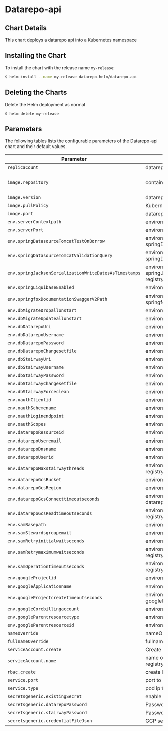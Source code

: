 # Datarepo-api

## Chart Details
This chart deploys a datarepo api into a Kubernetes namespace

## Installing the Chart

To install the chart with the release name `my-release`:

```bash
$ helm install --name my-release datarepo-helm/datarepo-api
```

## Deleting the Charts

Delete the Helm deployment as normal

```
$ helm delete my-release
```

## Parameters

The following tables lists the configurable parameters of the Datarepo-api chart and their default values.

|                   Parameter                   |                                                                                Description                                                                                |                            Default                            |
|-----------------------------------------------|---------------------------------------------------------------------------------------------------------------------------------------------------------------------------|---------------------------------------------------------------|
| `replicaCount`                        | datarepo-api pods to deploy registry                                                                                                                                              | `1`                                                         |
| `image.repository`                        | container image repository registry                                                                                                                                              | `gcr.io/broad-jade-dev/jade-data-repo`                                                         |
| `image.version`                        | datarepo-api container image version registry                                                                                                                                              | `latest`                                                         |
| `image.pullPolicy`                        | Kubernetes image pullPolicy registry                                                                                                                                              | `IfNotPresent`                                                         |
| `image.port`                        | datarepo-api pod ports registry                                                                                                                                              | `8080`                                                         |
| `env.serverContextpath`                        | environment var serverContextpath registry                                                                                                                                              | `nil`                                                         |
| `env.serverPort`                        | environment var serverPort registry                                                                                                                                              | `nil`                                                         |
| `env.springDatasourceTomcatTestOnBorrow`                        | environment var springDatasourceTomcatTestOnBorrow registry                                                                                                                                              | `nil`                                                         |
| `env.springDatasourceTomcatValidationQuery`                        | environment var springDatasourceTomcatValidationQuery registry                                                                                                                                              | `nil`                                                         |
| `env.springJacksonSerializationWriteDatesAsTimestamps`                        | environment var springJacksonSerializationWriteDatesAsTimestamps registry                                                                                                                                              | `nil`                                                         |
| `env.springLiquibaseEnabled`                        | environment var springLiquibaseEnabled registry                                                                                                                                              | `nil`                                                         |
| `env.springfoxDocumentationSwaggerV2Path`                        | environment var springfoxDocumentationSwaggerV2Path registry                                                                                                                                              | `nil`                                                         |
| `env.dbMigrateDropallonstart`                        | environment var dbMigrateDropallonstart registry                                                                                                                                              | `nil`                                                         |
| `env.dbMigrateUpdateallonstart`                        | environment var dbMigrateUpdateallonstart registry                                                                                                                                              | `nil`                                                         |
| `env.dbDatarepoUri`                        | environment var dbDatarepoUri registry                                                                                                                                              | `nil`                                                         |
| `env.dbDatarepoUsername`                        | environment var dbDatarepoUsername registry                                                                                                                                              | `nil`                                                         |
| `env.dbDatarepoPassword`                        | environment var dbDatarepoPassword registry                                                                                                                                              | `nil`                                                         |
| `env.dbDatarepoChangesetfile`                        | environment var dbDatarepoChangesetfile registry                                                                                                                                              | `nil`                                                         |
| `env.dbStairwayUri`                        | environment var dbStairwayUri registry                                                                                                                                              | `nil`                                                         |
| `env.dbStairwayUsername`                        | environment var dbStairwayUsername registry                                                                                                                                              | `nil`                                                         |
| `env.dbStairwayPassword`                        | environment var dbStairwayPassword registry                                                                                                                                              | `nil`                                                         |
| `env.dbStairwayChangesetfile`                        | environment var dbStairwayChangesetfile registry                                                                                                                                              | `nil`                                                         |
| `env.dbStairwayForceclean`                        | environment var dbStairwayForceclean registry                                                                                                                                              | `nil`                                                         |
| `env.oauthClientid`                        | environment var oauthClientid registry                                                                                                                                              | `nil`                                                         |
| `env.oauthSchemename`                        | environment var oauthSchemename registry                                                                                                                                              | `nil`                                                         |
| `env.oauthLoginendpoint`                        | environment var oauthLoginendpoint registry                                                                                                                                              | `nil`                                                         |
| `env.oauthScopes`                        | environment var oauthScopes registry                                                                                                                                              | `nil`                                                         |
| `env.datarepoResourceid`                        | environment var datarepoResourceid registry                                                                                                                                              | `nil`                                                         |
| `env.datarepoUseremail`                        | environment var datarepoUseremail registry                                                                                                                                              | `nil`                                                         |
| `env.datarepoDnsname`                        | environment var datarepoDnsname registry                                                                                                                                              | `nil`                                                         |
| `env.datarepoUserid`                        | environment var datarepoUserid registry                                                                                                                                              | `nil`                                                         |
| `env.datarepoMaxstairwaythreads`                        | environment var datarepoMaxstairwaythreads registry                                                                                                                                              | `nil`                                                         |
| `env.datarepoGcsBucket`                        | environment var datarepoGcsBucket registry                                                                                                                                              | `nil`                                                         |
| `env.datarepoGcsRegion`                        | environment var datarepoGcsRegion registry                                                                                                                                              | `nil`                                                         |
| `env.datarepoGcsConnecttimeoutseconds`                        | environment var datarepoGcsConnecttimeoutseconds registry                                                                                                                                              | `nil`                                                         |
| `env.datarepoGcsReadtimeoutseconds`                        | environment var datarepoGcsReadtimeoutseconds registry                                                                                                                                              | `nil`                                                         |
| `env.samBasepath`                        | environment var samBasepath registry                                                                                                                                              | `nil`                                                         |
| `env.samStewardsgroupemail`                        | environment var samStewardsgroupemail registry                                                                                                                                              | `nil`                                                         |
| `env.samRetryinitialwaitseconds`                        | environment var samRetryinitialwaitseconds registry                                                                                                                                              | `nil`                                                         |
| `env.samRetrymaximumwaitseconds`                        | environment var samRetrymaximumwaitseconds registry                                                                                                                                              | `nil`                                                         |
| `env.samOperationtimeoutseconds`                        | environment var samOperationtimeoutseconds registry                                                                                                                                              | `nil`                                                         |
| `env.googleProjectid`                        | environment var googleProjectid registry                                                                                                                                              | `nil`                                                         |
| `env.googleApplicationname`                        | environment var googleApplicationname registry                                                                                                                                              | `nil`                                                         |
| `env.googleProjectcreatetimeoutseconds`                        | environment var googleProjectcreatetimeoutseconds registry                                                                                                                                              | `nil`                                                         |
| `env.googleCorebillingaccount`                        | environment var googleCorebillingaccount registry                                                                                                                                              | `nil`                                                         |
| `env.googleParentresourcetype`                        | environment var googleParentresourcetype registry                                                                                                                                              | `nil`                                                         |
| `env.googleParentresourceid`                        | environment var googleParentresourceid registry                                                                                                                                              | `nil`                                                         |
| `nameOverride`                        | nameOverride for deployment registry                                                                                                                                              | `nil`                                                         |
| `fullnameOverride`                        | fullname Override for deployment registry                                                                                                                                              | `nil`                                                         |
| `serviceAccount.create`                        | Create a serviceAccount for deployment registry                                                                                                                                              | `false`                                                         |
| `serviceAccount.name`                        | name of existing serviceAccount to deploy from registry                                                                                                                                              | `nil`                                                         |
| `rbac.create`                        | create RBAC policies for deploy registry                                                                                                                                              | `false`                                                         |
| `service.port`                        | port to expose on pod registry                                                                                                                                              | `8080`                                                         |
| `service.type`                        | pod ip type registry                                                                                                                                              | `ClusterIP`                                                         |
| `secretsgeneric.existingSecret`                        | enable plaintext passwords for values.yaml registry                                                                                                                                              | `true`                                                         |
| `secretsgeneric.datarepoPassword`                        | Password for the datarepo database registry                                                                                                                                              | `nil`                                                         |
| `secretsgeneric.stairwayPassword`                        | Password for the stairway database registry                                                                                                                                              | `nil`                                                         |
| `secretsgeneric.credentialFileJson`                        | GCP serviceAccount Json for datarepo SA registry                                                                                                                                              | `nil`                                                         |
